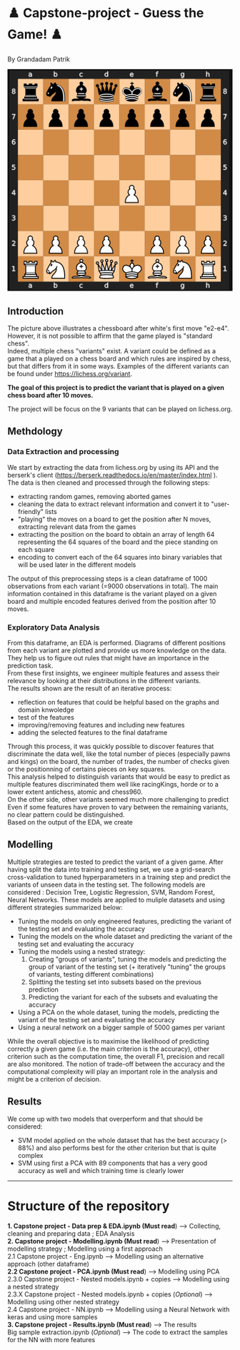 # :chess_pawn:  Capstone-project - Guess the Game!  :chess_pawn: 
By Grandadam Patrik

![Board](Images/Chessboard.png)

## Introduction

The picture above illustrates a chessboard after white's first move "e2-e4". However, it is not possible to affirm that the game played is "standard chess".  
Indeed, multiple chess "variants" exist. A variant could be defined as a game that a played on a chess board and which rules are inspired by chess, but that differs from it in some ways. 
Examples of the different variants can be found under https://lichess.org/variant.  

**The goal of this project is to predict the variant that is played on a given chess board after 10 moves.**  

The project will be focus on the 9 variants that can be played on lichess.org. 

## Methdology

### Data Extraction and processing

We start by extracting the data from lichess.org by using its API and the berserk's client (https://berserk.readthedocs.io/en/master/index.html ).  
The data is then cleaned and processed through the following steps:  
- extracting random games, removing aborted games  
- cleaning the data to extract relevant information and convert it to "user-friendly" lists  
- "playing" the moves on a board to get the position after N moves, extracting relevant data from the games  
- extracting the position on the board to obtain an array of length 64 representing the 64 squares of the board and the piece standing on each square  
- encoding to convert each of the 64 squares into binary variables that will be used later in the different models  

The output of this preprocessing steps is a clean dataframe of 1000 observations from each variant (=9000 observations in total). 
The main information contained in this dataframe is the variant played on a given board and multiple encoded features derived from the position after 10 moves.   

### Exploratory Data Analysis

From this dataframe, an EDA is performed. Diagrams of different positions from each variant are plotted and provide us more knowledge on the data. They help us to figure out rules that might have an importance in the prediction task.  
From these first insights, we engineer multiple features and assess their relevance by looking at their distributions in the different variants.  
The results shown are the result of an iterative process:  
- reflection on features that could be helpful based on the graphs and domain knwoledge  
- test of the features  
- improving/removing features and including new features  
- adding the selected features to the final dataframe  

Through this process, it was quickly possible to discover features that discriminate the data well, like the total number of pieces (especially pawns and kings) on the board, the number of trades, the number of checks given or the positionning of certains pieces on key squares.  
This analysis helped to distinguish variants that would be easy to predict as multiple features discriminated them well like racingKings, horde or to a lower extent antichess, atomic and chess960.  
On the other side, other variants seemed much more challenging to predict Even if some features have proven to vary between the remaining variants, no clear pattern could be distinguished.  
Based on the output of the EDA, we create 

## Modelling

Multiple strategies are tested to predict the variant of a given game. After having split the data into training and testing set, we use a grid-search cross-validation to tuned hyperparameters in a training step and predict the variants of unseen data in the testing set. The following models are considered : Decision Tree, Logistic Regression, SVM, Random Forest, Neural Networks. These models are applied to muliple datasets and using different strategies summarized below:  
- Tuning the models on only engineered features, predicting the variant of the testing set and evaluating the accuracy  
- Tuning the models on the whole dataset and predicting the variant of the testing set and evaluating the accuracy  
- Tuning the models using a nested strategy:  
    1. Creating "groups of variants", tuning the models and predicting the group of variant of the testing set (+ iteratively "tuning" the groups of variants, testing different combinations)    
    2. Splitting the testing set into subsets based on the previous prediction  
    3. Predicting the variant for each of the subsets and evaluating the accuracy  
- Using a PCA on the whole dataset, tuning the models, predicting the variant of the testing set and evaluating the accuracy    
- Using a neural network on a bigger sample of 5000 games per variant

While the overall objective is to maximise the likelihood of predicting correctly a given game (i.e. the main criterion is the accuracy), other criterion such as the computation time, the overall F1, precision and recall are also monitored. The notion of trade-off between the accuracy and the computational complexity will play an important role in the analysis and might be a criterion of decision. 

## Results
We come up with two models that overperform and that should be considered:
- SVM model applied on the whole dataset that has the best accuracy (> 88%) and also performs best for the other criterion but that is quite complex  
- SVM using first a PCA with 89 components that has a very good accuracy as well and which training time is clearly lower

---
# Structure of the repository

**1. Capstone project - Data prep & EDA.ipynb (Must read**) --> Collecting, cleaning and preparing data ; EDA Analysis  
**2. Capstone project - Modelling.ipynb (Must read**) --> Presentation of modelling strategy ; Modelling using a first approach  
2.1 Capstone project - Eng.ipynb --> Modelling using an alternative approach (other dataframe)  
**2.2 Capstone project - PCA.ipynb (Must read**) --> Modelling using PCA    
2.3.0 Capstone project - Nested models.ipynb + copies --> Modelling using a nested strategy    
2.3.X Capstone project - Nested models.ipynb + copies (*Optional*) --> Modelling using other nested strategy    
2.4 Capstone project - NN.ipynb --> Modelling using a Neural Network with keras and using more samples  
**3. Capstone project - Results.ipynb (Must read**) --> The results  
Big sample extraction.ipynb (*Optional*) --> The code to extract the samples for the NN with more features  

